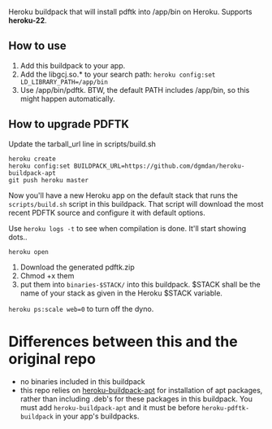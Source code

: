 Heroku buildpack that will install pdftk into /app/bin on Heroku. Supports **heroku-22**.

## How to use

1. Add this buildpack to your app. 
2. Add the libgcj.so.* to your search path: `heroku config:set LD_LIBRARY_PATH=/app/bin`
3. Use /app/bin/pdftk. BTW, the default PATH includes /app/bin, so this might happen automatically.

## How to upgrade PDFTK

Update the tarball_url line in scripts/build.sh

    heroku create
    heroku config:set BUILDPACK_URL=https://github.com/dgmdan/heroku-buildpack-apt
    git push heroku master

Now you'll have a new Heroku app on the default stack that runs the `scripts/build.sh` script in this buildpack. That script will download the most recent PDFTK source and configure it with default options.

Use `heroku logs -t` to see when compilation is done. It'll start showing dots..

`heroku open`

1. Download the generated pdftk.zip
2. Chmod +x them
3. put them into `binaries-$STACK/` into this buildpack. $STACK shall be the name of your stack as given in the Heroku $STACK variable.

`heroku ps:scale web=0` to turn off the dyno.


# Differences between this and the original repo

* no binaries included in this buildpack
* this repo relies on [heroku-buildpack-apt](https://elements.heroku.com/buildpacks/heroku/heroku-buildpack-apt) for 
  installation of apt packages, rather than including .deb's for these packages in this buildpack. You must add
  `heroku-buildpack-apt` and it must be before `heroku-pdftk-buildpack` in your app's buildpacks.
